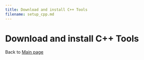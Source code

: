 ```yaml
---
title: Download and install C++ Tools
filename: setup_cpp.md
---
```


# Download and install C++ Tools


Back to [Main page](README.md)
